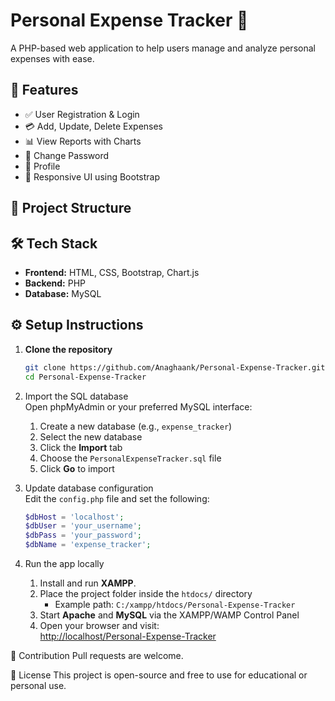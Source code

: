 # Personal Expense Tracker 💸

A PHP-based web application to help users manage and analyze personal expenses with ease.

## 🚀 Features

- ✅ User Registration & Login
- 💳 Add, Update, Delete Expenses
- 📊 View Reports with Charts
- 🔐 Change Password
- 👤 Profile
- 📱 Responsive UI using Bootstrap

## 📁 Project Structure


## 🛠️ Tech Stack

- **Frontend:** HTML, CSS, Bootstrap, Chart.js
- **Backend:** PHP
- **Database:** MySQL

## ⚙️ Setup Instructions

1. **Clone the repository**
   
   ```bash
   git clone https://github.com/Anaghaank/Personal-Expense-Tracker.git
   cd Personal-Expense-Tracker
   ```
2. Import the SQL database  
   Open phpMyAdmin or your preferred MySQL interface:

   1. Create a new database (e.g., `expense_tracker`)  
   2. Select the new database  
   3. Click the **Import** tab  
   4. Choose the `PersonalExpenseTracker.sql` file  
   5. Click **Go** to import  

3. Update database configuration  
   Edit the `config.php` file and set the following:

   ```php
   $dbHost = 'localhost';
   $dbUser = 'your_username';
   $dbPass = 'your_password';
   $dbName = 'expense_tracker';
   ```

4. Run the app locally

   1. Install and run **XAMPP**.
   2. Place the project folder inside the `htdocs/` directory  
      - Example path: `C:/xampp/htdocs/Personal-Expense-Tracker`
   3. Start **Apache** and **MySQL** via the XAMPP/WAMP Control Panel
   4. Open your browser and visit:  
      [http://localhost/Personal-Expense-Tracker](http://localhost/Personal-Expense-Tracker)


🙌 Contribution
Pull requests are welcome.

📜 License
This project is open-source and free to use for educational or personal use.
